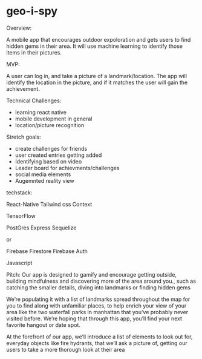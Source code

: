 # geo-i-spy

Overview:

A mobile app that encourages outdoor expoloration and gets users to find hidden gems in their area. It will use machine learning to identify those items in their pictures. 


MVP:

A user can log in, and take a picture of a landmark/location. The app will identify the location in the picture, and if it matches the user will gain the achievement.


Technical Challenges:
 - learning react native
 - mobile development in general 
 - location/picture recognition


Stretch goals:
 - create challenges for friends 
 - user created entries getting added 
 - Identifying based on video 
 - Leader board for achievments/challenges 
 - social media elements 
 - Augemnted reality view 
 


techstack:

React-Native
Tailwind css
Context

TensorFlow

PostGres
Express 
Sequelize 

or 

Firebase Firestore
Firebase Auth

Javascript

Pitch:
Our app is designed to gamify and encourage getting outside, building mindfulness and discovering more of the area around you., such as catching the smaller details, diving into landmarks or finding hidden gems

We’re populating it with a list of landmarks spread throughout the map for you to find along with unfamiliar places, to help enrich your view of your area like the two waterfall parks in manhattan that you’ve probably never visited before. We’re hoping that through this app, you’ll find your next favorite hangout or date spot.

At the forefront of our app, we’ll introduce a list of elements to look out for, everyday objects like fire hydrants, that we’ll ask a picture of, getting our users to take a more thorough look at their area
